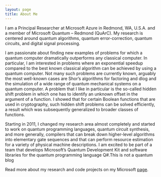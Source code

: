 ```yaml
---
layout: page
title: About Me
---
```


I am a Principal Researcher at Microsoft Azure in Redmond, WA, U.S.A. and a member of Microsoft Quantum – Redmond (QuArC). My research is centered around quantum algorithms, quantum error-correction, quantum circuits, and digital signal processing.

I am passionate about finding new examples of problems for which a quantum computer dramatically outperforms any classical computer. In particular, I am interested in problems where an exponential speedup compared to the best known classical algorithm can be achieved by using a quantum computer. Not many such problems are currently known, arguably the most well-known cases are Shor’s algorithms for factoring and dlog and the simulation of a wide range of quantum mechanical systems on a quantum computer. A problem that I like in particular is the so-called hidden shift problem in which one has to identify an unknown offset in the argument of a function. I showed that for certain Boolean functions that are used in cryptography, such hidden shift problems can be solved efficiently, a result which was subsequently generalized to broader classes of functions.

Starting in 2011, I changed my research area almost completely and started to work on quantum programming languages, quantum circuit synthesis, and more generally, compilers that can break down higher-level algorithms into elementary gate sequences and that can perform resource estimation for a variety of physical machine descriptions. I am excited to be part of a team that develops Microsoft’s Quantum Development Kit and software libraries for the quantum programming language Q#.This is not a quantum blog

Read more about my research and code projects on my Microsoft [page](https://www.microsoft.com/en-us/research/people/martinro/).